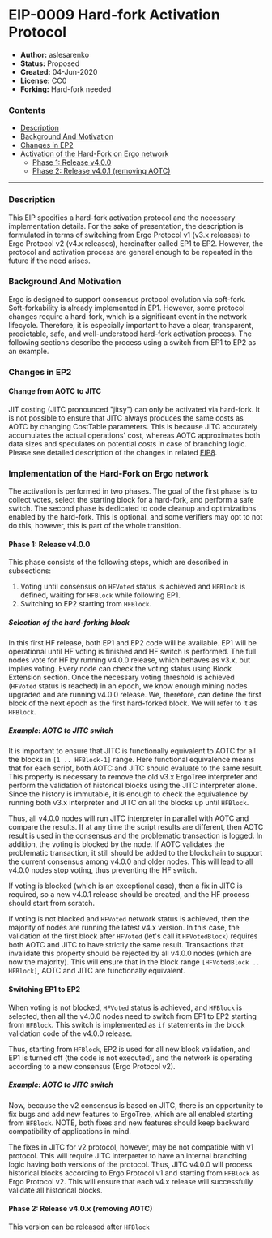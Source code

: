 # EIP-0009 Hard-fork Activation Protocol

- **Author:** aslesarenko 
- **Status:** Proposed
- **Created:** 04-Jun-2020
- **License:** CC0
- **Forking:** Hard-fork needed 

### Contents

- [Description](#description)
- [Background And Motivation](#background-and-motivation)
- [Changes in EP2](#changes-in-ep2)
- [Activation of the Hard-Fork on Ergo network](#implementation-of-the-hard-fork-on-ergo-network)
  - [Phase 1: Release v4.0.0](#phase-1-release-v400)
  - [Phase 2: Release v4.0.1 (removing AOTC)](#phase-2-release-v401-removing-aotc)

---

### Description 

This EIP specifies a hard-fork activation protocol and the necessary implementation details. For the sake of presentation, the description is formulated in terms of switching from Ergo Protocol v1 (v3.x releases) to Ergo Protocol v2 (v4.x releases), hereinafter called EP1 to EP2. However, the protocol and activation process are general enough to be repeated in the future if the need arises.

### Background And Motivation

Ergo is designed to support consensus protocol evolution via soft-fork. Soft-forkability is already implemented in EP1. However, some protocol changes require a hard-fork, which is a significant event in the network lifecycle. Therefore, it is especially important to have a clear, transparent, predictable, safe, and well-understood hard-fork activation process. The following sections describe the process using a switch from EP1 to EP2 as an example.

### Changes in EP2

#### Change from AOTC to JITC

JIT costing (JITC pronounced "jitsy") can only be activated via hard-fork. It is not possible to ensure that JITC always produces the same costs as AOTC by changing CostTable parameters. This is because JITC accurately accumulates the actual operations' cost, whereas AOTC approximates both data sizes and speculates on potential costs in case of branching logic. Please see detailed description of the changes in related [EIP8](https://github.com/ergoplatform/eips/pull/11).

### Implementation of the Hard-Fork on Ergo network

The activation is performed in two phases. The goal of the first phase is to collect votes, select the starting block for a hard-fork, and perform a safe switch. The second phase is dedicated to code cleanup and optimizations enabled by the hard-fork. This is optional, and some verifiers may opt to not do this, however, this is part of the whole transition.

#### Phase 1: Release v4.0.0

This phase consists of the following steps, which are described in subsections:

1. Voting until consensus on `HFVoted` status is achieved and `HFBlock` is defined, waiting for `HFBlock` while following EP1.
2. Switching to EP2 starting from `HFBlock`.

##### Selection of the hard-forking block

In this first HF release, both EP1 and EP2 code will be available. EP1 will be operational until HF voting is finished and HF switch is performed. The full nodes vote for HF by running v4.0.0 release, which behaves as v3.x, but implies voting. Every node can check the voting status using Block Extension section. Once the necessary voting threshold is achieved (`HFVoted` status is reached) in an epoch, we know enough mining nodes upgraded and are running v4.0.0 release. We, therefore, can define the first block of the next epoch as the first hard-forked block. We will refer to it as `HFBlock`.

##### Example: AOTC to JITC switch

It is important to ensure that JITC is functionally equivalent to AOTC for all the blocks in `[1 .. HFBlock-1]` range. Here functional equivalence means that for each script, both AOTC and JITC should evaluate to the same result. This property is necessary to remove the old v3.x ErgoTree interpreter and perform the validation of historical blocks using the JITC interpreter alone. Since the history is immutable, it is enough to check the equivalence by running both v3.x interpreter and JITC on all the blocks up until `HFBlock`.

Thus, all v4.0.0 nodes will run JITC interpreter in parallel with AOTC and compare the results. If at any time the script results are different, then AOTC result is used in the consensus and the problematic transaction is logged. In addition, the voting is blocked by the node. If AOTC validates the problematic transaction, it still should be added to the blockchain to support the current consensus among v4.0.0 and older nodes. This will lead to all v4.0.0 nodes stop voting, thus preventing the HF switch.

If voting is blocked (which is an exceptional case), then a fix in JITC is required, so a new v4.0.1 release should be created, and the HF process should start from scratch.

If voting is not blocked and `HFVoted` network status is achieved, then the majority of nodes are running the latest v4.x version. In this case, the validation of the first block after `HFVoted` (let's call it `HFVotedBlock`) requires both AOTC and JITC to have strictly the same result. Transactions that invalidate this property should be rejected by all v4.0.0 nodes (which are now the majority). This will ensure that in the block range `[HFVotedBlock .. HFBlock]`, AOTC and JITC are functionally equivalent.

#### Switching EP1 to EP2

When voting is not blocked, `HFVoted` status is achieved, and `HFBlock` is selected, then all the v4.0.0 nodes need to switch from EP1 to EP2 starting from `HFBlock`. This switch is implemented as `if` statements in the block validation code of the v4.0.0 release.

Thus, starting from `HFBlock`, EP2 is used for all new block validation, and EP1 is turned off (the code is not executed), and the network is operating according to a new consensus (Ergo Protocol v2).

##### Example: AOTC to JITC switch

Now, because the v2 consensus is based on JITC, there is an opportunity to fix bugs and add new features to ErgoTree, which are all enabled starting from `HFBlock`. NOTE, both fixes and new features should keep backward compatibility of applications in mind.

The fixes in JITC for v2 protocol, however, may be not compatible with v1 protocol. This will require JITC interpreter to have an internal branching logic having both versions of the protocol. Thus, JITC v4.0.0 will process historical blocks according to Ergo Protocol v1 and starting from `HFBlock` as Ergo Protocol v2. This will ensure that each v4.x release will successfully validate all historical blocks.

#### Phase 2: Release v4.0.x (removing AOTC)

This version can be released after `HFBlock`